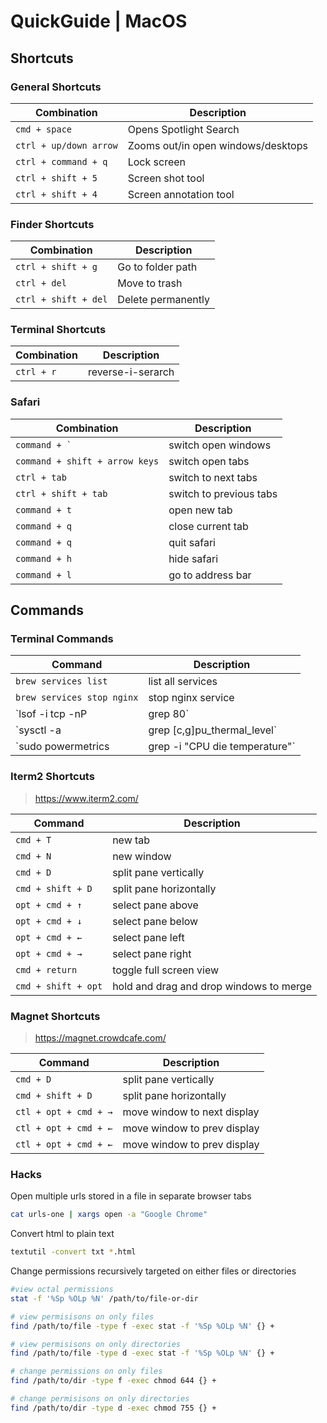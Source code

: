 # QuickGuide | MacOS

## Shortcuts

### General Shortcuts

| Combination | Description |
| --- | --- |
| `cmd + space` | Opens Spotlight Search |
| `ctrl + up/down arrow` | Zooms out/in open windows/desktops |
| `ctrl + command + q` | Lock screen |
| `ctrl + shift + 5` | Screen shot tool |
| `ctrl + shift + 4` | Screen annotation tool |

### Finder Shortcuts

| Combination | Description |
| --- | --- |
| `ctrl + shift + g` | Go to folder path |
| `ctrl + del` | Move to trash |
| `ctrl + shift + del` | Delete permanently |

### Terminal Shortcuts

| Combination | Description |
| --- | --- |
| `ctrl + r` | reverse-i-serarch |

### Safari

| Combination | Description |
| --- | --- |
| ``command + ` `` | switch open windows |
| `command + shift + arrow keys` | switch open tabs |
| `ctrl + tab` | switch to next tabs |
| `ctrl + shift + tab` | switch to previous tabs |
| `command + t` | open new tab |
| `command + q` | close current tab |
| `command + q` | quit safari |
| `command + h` | hide safari |
| `command + l` | go to address bar |

## Commands

### Terminal Commands

| Command | Description |
| --- | --- |
| `brew services list` | list all services |
| `brew services stop nginx` | stop nginx service |
| `lsof -i tcp -nP | grep 80` | list all files using tcp protocol, with network numbers and portnumbers, then greps for 80 |
| `sysctl -a | grep [c,g]pu_thermal_level` | list cpu and gpu temperature |
| `sudo powermetrics | grep -i "CPU die temperature"` | list cpu die temperature |

### Iterm2 Shortcuts

> <https://www.iterm2.com/>

| Command | Description |
| --- | --- |
| `cmd + T` | new tab |
| `cmd + N` | new window |
| `cmd + D` | split pane vertically |
| `cmd + shift + D` | split pane horizontally |
| `opt + cmd + ↑` | select pane above |
| `opt + cmd + ↓` | select pane below |
| `opt + cmd + ←` | select pane left |
| `opt + cmd + →` | select pane right |
| `cmd + return` | toggle full screen view |
| `cmd + shift + opt` | hold and drag and drop windows to merge |

### Magnet Shortcuts

> <https://magnet.crowdcafe.com/>

| Command | Description |
| --- | --- |
| `cmd + D` | split pane vertically |
| `cmd + shift + D` | split pane horizontally |
| `ctl + opt + cmd + →` | move window to next display |
| `ctl + opt + cmd + ←` | move window to prev display |
| `ctl + opt + cmd + ←` | move window to prev display |

### Hacks

Open multiple urls stored in a file in separate browser tabs

```bash
cat urls-one | xargs open -a "Google Chrome"
```

Convert html to plain text

```bash
textutil -convert txt *.html
```

Change permissions recursively targeted on either files or directories

```bash
#view octal permissions
stat -f '%Sp %OLp %N' /path/to/file-or-dir

# view permisisons on only files
find /path/to/file -type f -exec stat -f '%Sp %OLp %N' {} +

# view permisisons on only directories
find /path/to/file -type d -exec stat -f '%Sp %OLp %N' {} +

# change permissions on only files
find /path/to/dir -type f -exec chmod 644 {} +

# change permisisons on only directories
find /path/to/dir -type d -exec chmod 755 {} +

```
